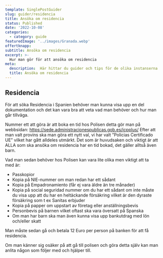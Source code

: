 ```yaml
---
template: SinglePostGuider
slug: guider/residencia
title: Ansöka om residencia
status: Published
date: '2022-10-08'
categories:
  - category: guide
featuredImage: '../images/Granada.webp'
offertknapp: 
subtitle: Ansöka om residencia
excerpt: >-
  Hur man gör för att ansöka om residencia
meta:
  description:  Här hittar du guider och tips för de olika instanserna du kan behöva besöka 
  title: Ansöka om residencia
---
```


## Residencia

För att söka Residencia i Spanien behöver man kunna visa upp en del dokumentation och det kan vara bra att veta vad man behöver och hur man går tillväga.

Nummer ett att göra är att boka en tid hos Polisen detta gör man på webbsidan: https://sede.administracionespublicas.gob.es/icpplus/
Efter att man valt provins ska man göra ett nytt val, vi har valt ”Policias Certificado UE” vilket har gått alldeles utmärkt. Det som är huvudsaken och viktigt är att ALLA som ska ansöka om residencia har en tid bokad, det gäller alltså även barn. 

Vad man sedan behöver hos Polisen kan vara lite olika men viktigt att ta med är:
-	Passkopior
-	Kopia på NIE-nummer om man redan har ett sådant
-	Kopia på Empadronamiento (får ej vara äldre än tre månader)
-	Kopia på social seguridad nummer om du har ett sådant om inte måste du visa upp att du har en heltäckande försäkring vilket är den dyraste försäkring som t ex Sanitas erbjuder
-	Kopia på papper om uppstart av företag eller anställningsbevis
-	Personbevis på barnen vilket oftast ska vara översatt på Spanska
-	Om man har barn ska man även kunna visa upp bankutdrag med lön och/eller skatt

Man måste sedan gå och betala 12 Euro per person på banken för att få residencia. 

Om man känner sig osäker på att gå till polisen och göra detta själv kan man anlita någon som följer med och hjälper till.

